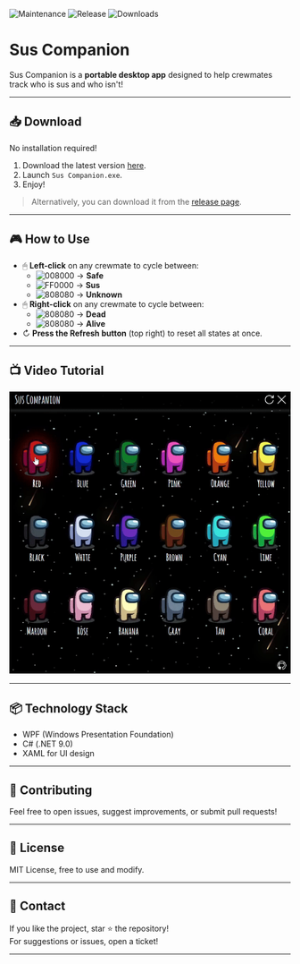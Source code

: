 ![Maintenance](https://img.shields.io/maintenance/yes/2025)
![Release](https://img.shields.io/github/v/release/lucas-jammes/SusCompanion)
![Downloads](https://img.shields.io/github/downloads/lucas-jammes/SusCompanion/total)


# Sus Companion

Sus Companion is a **portable desktop app** designed to help crewmates track who is sus and who isn't!

---

## 📥 Download

No installation required!

1. Download the latest version [here][direct-download].
2. Launch `Sus Companion.exe`.
3. Enjoy!

> Alternatively, you can download it from the [release page][release-page].

---

## 🎮 How to Use  

- 🖱 **Left-click** on any crewmate to cycle between:  
  - ![008000](https://place-hold.it/10/32CD32/32CD32 "LimeGreen") → **Safe**  
  - ![FF0000](https://place-hold.it/10/FF0000/FF0000 "Red") → **Sus**  
  - ![808080](https://place-hold.it/10/FFFFFF/FFFFFF "White") → **Unknown**
- 🖱 **Right-click** on any crewmate to cycle between: 
  - ![808080](https://place-hold.it/10/2F4F4F/2F4F4F "DarkSlateGray") → **Dead** 
  - ![808080](https://place-hold.it/10/FFFFFF/FFFFFF "White") → **Alive** 
- ↻ **Press the Refresh button** (top right) to reset all states at once.  

---

## 📺 Video Tutorial

![tutorial](./assets/images/misc/tutorial.gif "GIF image showing how app works")  

---

## 📦 Technology Stack  

- WPF (Windows Presentation Foundation)  
- C# (.NET 9.0)  
- XAML for UI design  

---

## 🤝 Contributing

Feel free to open issues, suggest improvements, or submit pull requests!  

---

## 📜 License

MIT License, free to use and modify.  

---

## 💬 Contact

If you like the project, star ⭐ the repository!  
For suggestions or issues, open a ticket!

---

[release-page]:https://github.com/lucas-jammes/SusCompanion/releases/latest "Latest release"
[direct-download]: https://github.com/lucas-jammes/SusCompanion/releases/download/v1.4.0/Sus_Companion.exe "Direct download"